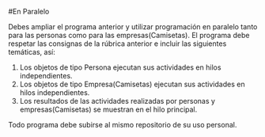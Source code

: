 #En Paralelo

Debes ampliar el programa anterior y utilizar programación en paralelo tanto para las personas como para las empresas(Camisetas). El programa debe respetar las consignas de la rúbrica anterior e incluir las siguientes temáticas, así:

1. Los objetos de tipo Persona ejecutan sus actividades en hilos independientes.
2. Los objetos de tipo Empresa(Camisetas) ejecutan sus actividades en hilos independientes.
3. Los resultados de las actividades realizadas por personas y empresas(Camisetas) se muestran en el hilo principal.

Todo programa debe subirse al mismo repositorio de su uso personal.
